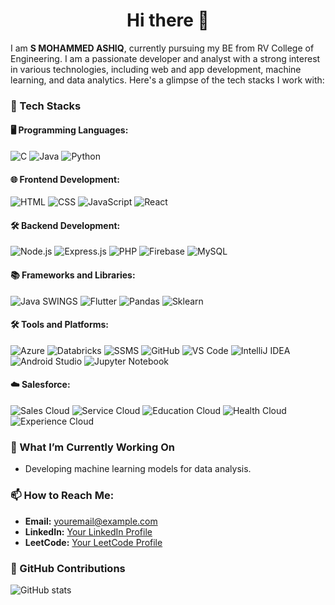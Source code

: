 <h1 align="center">Hi there 👋</h1>

I am **S MOHAMMED ASHIQ**, currently pursuing my BE from RV College of Engineering. I am a passionate developer and analyst with a strong interest in various technologies, including web and app development, machine learning, and data analytics. Here's a glimpse of the tech stacks I work with:

### 🚀 Tech Stacks

#### 🖥️ Programming Languages:
![C](https://img.shields.io/badge/C-A8B9CC?style=for-the-badge&logo=c&logoColor=white)
![Java](https://img.shields.io/badge/Java-007396?style=for-the-badge&logo=java&logoColor=white)
![Python](https://img.shields.io/badge/Python-3776AB?style=for-the-badge&logo=python&logoColor=white)

#### 🌐 Frontend Development:
![HTML](https://img.shields.io/badge/HTML5-E34F26?style=for-the-badge&logo=html5&logoColor=white)
![CSS](https://img.shields.io/badge/CSS3-1572B6?style=for-the-badge&logo=css3&logoColor=white)
![JavaScript](https://img.shields.io/badge/JavaScript-F7DF1E?style=for-the-badge&logo=javascript&logoColor=black)
![React](https://img.shields.io/badge/React-61DAFB?style=for-the-badge&logo=react&logoColor=black)

#### 🛠️ Backend Development:
![Node.js](https://img.shields.io/badge/Node.js-339933?style=for-the-badge&logo=node-dot-js&logoColor=white)
![Express.js](https://img.shields.io/badge/Express.js-000000?style=for-the-badge&logo=express&logoColor=white)
![PHP](https://img.shields.io/badge/PHP-777BB4?style=for-the-badge&logo=php&logoColor=white)
![Firebase](https://img.shields.io/badge/Firebase-FFCA28?style=for-the-badge&logo=firebase&logoColor=black)
![MySQL](https://img.shields.io/badge/MySQL-4479A1?style=for-the-badge&logo=mysql&logoColor=white)

#### 📚 Frameworks and Libraries:
![Java SWINGS](https://img.shields.io/badge/Java_Swings-007396?style=for-the-badge&logo=java&logoColor=white)
![Flutter](https://img.shields.io/badge/Flutter-02569B?style=for-the-badge&logo=flutter&logoColor=white)
![Pandas](https://img.shields.io/badge/Pandas-150458?style=for-the-badge&logo=pandas&logoColor=white)
![Sklearn](https://img.shields.io/badge/Sklearn-F7931E?style=for-the-badge&logo=scikit-learn&logoColor=white)

#### 🛠️ Tools and Platforms:
![Azure](https://img.shields.io/badge/Microsoft_Azure-0078D4?style=for-the-badge&logo=microsoft-azure&logoColor=white)
![Databricks](https://img.shields.io/badge/Databricks-FF3621?style=for-the-badge&logo=databricks&logoColor=white)
![SSMS](https://img.shields.io/badge/SQL_Server_Management_Studio-CC2927?style=for-the-badge&logo=microsoft-sql-server&logoColor=white)
![GitHub](https://img.shields.io/badge/GitHub-181717?style=for-the-badge&logo=github&logoColor=white)
![VS Code](https://img.shields.io/badge/Visual_Studio_Code-0078D4?style=for-the-badge&logo=visual-studio-code&logoColor=white)
![IntelliJ IDEA](https://img.shields.io/badge/IntelliJ_IDEA-000000?style=for-the-badge&logo=intellij-idea&logoColor=white)
![Android Studio](https://img.shields.io/badge/Android_Studio-3DDC84?style=for-the-badge&logo=android-studio&logoColor=white)
![Jupyter Notebook](https://img.shields.io/badge/Jupyter_Notebook-F37626?style=for-the-badge&logo=jupyter&logoColor=white)

#### ☁️ Salesforce:
![Sales Cloud](https://img.shields.io/badge/Sales_Cloud-00A1E0?style=for-the-badge&logo=salesforce&logoColor=white)
![Service Cloud](https://img.shields.io/badge/Service_Cloud-00A1E0?style=for-the-badge&logo=salesforce&logoColor=white)
![Education Cloud](https://img.shields.io/badge/Education_Cloud-00A1E0?style=for-the-badge&logo=salesforce&logoColor=white)
![Health Cloud](https://img.shields.io/badge/Health_Cloud-00A1E0?style=for-the-badge&logo=salesforce&logoColor=white)
![Experience Cloud](https://img.shields.io/badge/Experience_Cloud-00A1E0?style=for-the-badge&logo=salesforce&logoColor=white)

### 🔭 What I’m Currently Working On
- Developing machine learning models for data analysis.

### 📫 How to Reach Me:
- **Email:** [youremail@example.com](mailto:youremail@example.com)
- **LinkedIn:** [Your LinkedIn Profile](https://www.linkedin.com/in/yourprofile)
- **LeetCode:** [Your LeetCode Profile](https://leetcode.com/yourprofile)

### 🌟 GitHub Contributions
![GitHub stats](https://github-readme-stats.vercel.app/api?username=yourgithubusername&show_icons=true&hide_title=true&hide=contribs&theme=radical)
